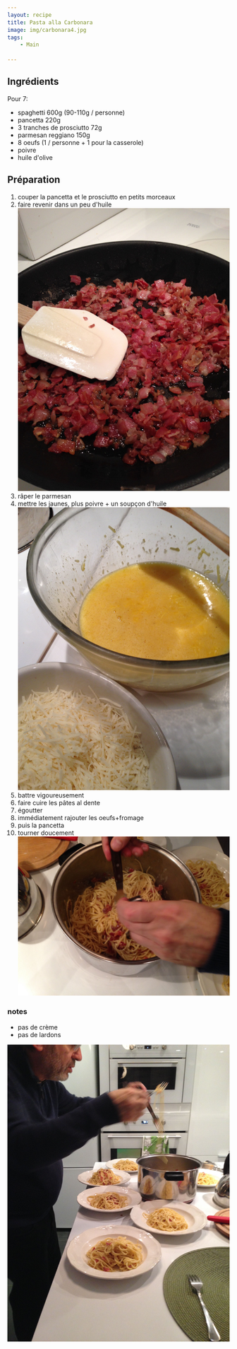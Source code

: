 ```yaml
---
layout: recipe
title: Pasta alla Carbonara
image: img/carbonara4.jpg  
tags:
    - Main

---
```

## Ingrédients
  
Pour 7:  

* spaghetti 600g (90-110g / personne)  
* pancetta 220g  
* 3 tranches de prosciutto 72g
* parmesan reggiano 150g  
* 8 oeufs (1 / personne + 1 pour la casserole)  
* poivre  
* huile d'olive  

## Préparation
1. couper la pancetta et le prosciutto en petits morceaux
2. faire revenir dans un peu d'huile  
![image](img/carbonara1.jpg)
3. râper le parmesan
4. mettre les jaunes, plus poivre + un soupçon d'huile   
![image](img/carbonara2.jpg)
5. battre vigoureusement
6. faire cuire les pâtes al dente
7. égoutter
8. immédiatement rajouter les oeufs+fromage
9. puis la pancetta
10. tourner doucement   
![image](img/carbonara3.jpg)

### notes
* pas de crème
* pas de lardons  

![image](img/carbonara5.jpg)


